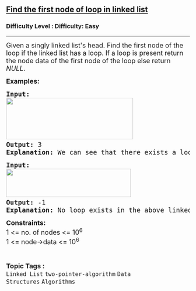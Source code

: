 <h2><a href="https://www.geeksforgeeks.org/problems/find-the-first-node-of-loop-in-linked-list--170645/1?page=2&category=Linked%20List&status=unsolved&sortBy=submissions">Find the first node of loop in linked list</a></h2><h3>Difficulty Level : Difficulty: Easy</h3><hr><div class="problems_problem_content__Xm_eO"><p><span style="font-size: 18px;">Given a singly linked list's head. Find the first node of the loop if the linked list has a loop. If a loop is present return the node data of the first node of the loop else return <em>NULL</em>.</span></p>
<p><span style="font-size: 18px;"><strong>Examples:</strong></span></p>
<pre><span style="font-size: 18px;"><strong>Input:</strong></span>
<span style="font-size: 18px;"><img src="https://media.geeksforgeeks.org/img-practice/prod/addEditProblem/713150/Web/Other/blobid0_1723112915.png" width="348" height="113"> <br><strong>Output: </strong>3</span>
<span style="font-size: 18px;"><strong>Explanation: </strong>We can see that there exists a loop in the given linked list and the first node of the loop is 3.</span></pre>
<pre><span style="font-size: 18px;"><strong>Input:</strong></span>
<span style="font-size: 18px;"><img src="https://media.geeksforgeeks.org/img-practice/prod/addEditProblem/713150/Web/Other/blobid1_1723112944.png" width="342" height="77"> <br><strong>Output: </strong>-1
<strong>Explanation: </strong>No loop exists in the above linked list.So the output is -1.</span>
</pre>
<p><span style="font-size: 18px;"><strong>Constraints:</strong><br>1 &lt;= no. of nodes &lt;= 10<sup>6</sup></span><br><span style="font-size: 18px;">1 &lt;= node-&gt;data &lt;= 10<sup>6</sup>&nbsp;<br></span></p></div><br><p><span style=font-size:18px><strong>Topic Tags : </strong><br><code>Linked List</code>&nbsp;<code>two-pointer-algorithm</code>&nbsp;<code>Data Structures</code>&nbsp;<code>Algorithms</code>&nbsp;
